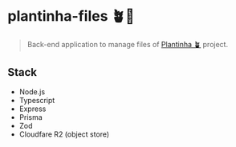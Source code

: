 # plantinha-files 🪴📁

> Back-end application to manage files of [Plantinha 🪴](https://github.com/YuriBrunetto/plantinha) project.

## Stack

- Node.js
- Typescript
- Express
- Prisma
- Zod
- Cloudfare R2 (object store)

